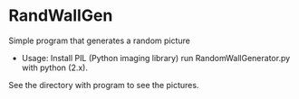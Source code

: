 # RandWallGen
Simple program that generates a random picture


* Usage:
Install PIL (Python imaging library)
run RandomWallGenerator.py with python (2.x).

See the directory with program to see the pictures.
